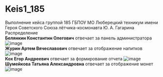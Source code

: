 # Keis1_185
Выполнение кейса группой 185  ГБПОУ МО Люберецкий техникум имени Героя Советского Союза лётчика-космонавта Ю. А. Гагарина
Распределение
<br/> **Белянкин Константин Олегович** отвечает за панель администратора 
![image](https://user-images.githubusercontent.com/52165649/152632825-1dbfc72c-faf5-4374-80f3-01719e3e3e4e.png)
<br/> **Журин Артем Вячеславович** отвечает за отображение напитков 
![image](https://user-images.githubusercontent.com/52165649/152632641-92c70295-6d07-4f5f-9f4e-47f7a36381dd.png)
<br/> **Кох Егор Андреевич** отвечает за формирование отчета 
![image](https://user-images.githubusercontent.com/52165649/152632652-550a3198-671b-4afb-99f9-e44054331ca1.png)
<br/> **Шумейкова Татьяна Александровна** отвечает за отображение монет
![image](https://user-images.githubusercontent.com/52165649/152632663-1fa08df1-3baf-4121-944b-61463cd2d714.png)
